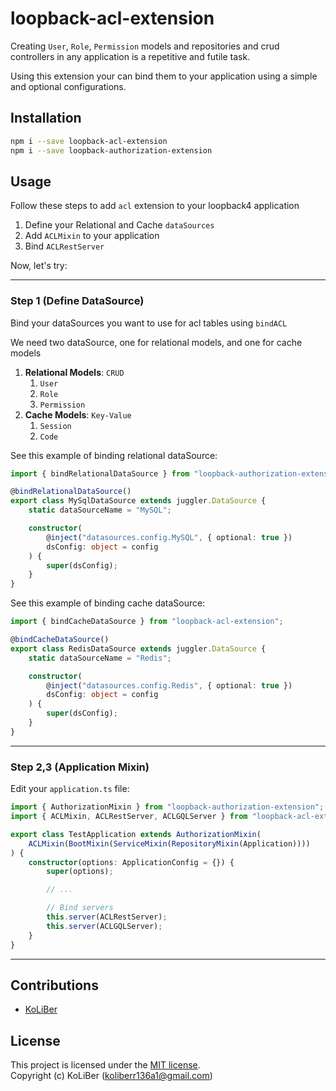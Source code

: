 # loopback-acl-extension

Creating `User`, `Role`, `Permission` models and repositories and crud controllers in any application is a repetitive and futile task.

Using this extension your can bind them to your application using a simple and optional configurations.

## Installation

```bash
npm i --save loopback-acl-extension
npm i --save loopback-authorization-extension
```

## Usage

Follow these steps to add `acl` extension to your loopback4 application

1. Define your Relational and Cache `dataSources`
2. Add `ACLMixin` to your application
3. Bind `ACLRestServer`

Now, let's try:

---

### Step 1 (Define DataSource)

Bind your dataSources you want to use for acl tables using `bindACL`

We need two dataSource, one for relational models, and one for cache models

1. **Relational Models**: `CRUD`
    1. `User`
    2. `Role`
    3. `Permission`
2. **Cache Models**: `Key-Value`
    1. `Session`
    2. `Code`

See this example of binding relational dataSource:

```ts
import { bindRelationalDataSource } from "loopback-authorization-extension";

@bindRelationalDataSource()
export class MySqlDataSource extends juggler.DataSource {
    static dataSourceName = "MySQL";

    constructor(
        @inject("datasources.config.MySQL", { optional: true })
        dsConfig: object = config
    ) {
        super(dsConfig);
    }
}
```

See this example of binding cache dataSource:

```ts
import { bindCacheDataSource } from "loopback-acl-extension";

@bindCacheDataSource()
export class RedisDataSource extends juggler.DataSource {
    static dataSourceName = "Redis";

    constructor(
        @inject("datasources.config.Redis", { optional: true })
        dsConfig: object = config
    ) {
        super(dsConfig);
    }
}
```

---

### Step 2,3 (Application Mixin)

Edit your `application.ts` file:

```ts
import { AuthorizationMixin } from "loopback-authorization-extension";
import { ACLMixin, ACLRestServer, ACLGQLServer } from "loopback-acl-extension";

export class TestApplication extends AuthorizationMixin(
    ACLMixin(BootMixin(ServiceMixin(RepositoryMixin(Application))))
) {
    constructor(options: ApplicationConfig = {}) {
        super(options);

        // ...

        // Bind servers
        this.server(ACLRestServer);
        this.server(ACLGQLServer);
    }
}
```

---

## Contributions

-   [KoLiBer](https://www.linkedin.com/in/mohammad-hosein-nemati-665b1813b/)

## License

This project is licensed under the [MIT license](LICENSE).  
Copyright (c) KoLiBer (koliberr136a1@gmail.com)
